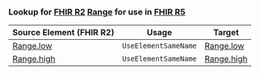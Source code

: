 ### Lookup for [FHIR R2](https://hl7.org/fhir/DSTU2/) [Range](https://hl7.org/fhir/DSTU2/Range.html) for use in [FHIR R5](https://hl7.org/fhir/R5/)

| Source Element (FHIR R2) | Usage | Target |
| -------------- | ----- | ------ |
| [Range.low](https://hl7.org/fhir/DSTU2/Range.html#resource) | `UseElementSameName` | [Range.low](https://hl7.org/fhir/R5/Range.html#resource) |
| [Range.high](https://hl7.org/fhir/DSTU2/Range.html#resource) | `UseElementSameName` | [Range.high](https://hl7.org/fhir/R5/Range.html#resource) |
